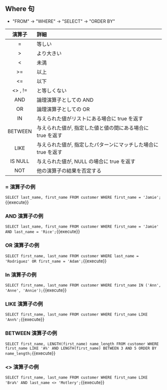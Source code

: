 ## Where 句

- "FROM" -> "WHERE" -> "SELECT" -> "ORDER BY"


| 演算子     | 詳細                                                           |
| :--------: | :------------------------------------------------------------- |
| =          | 等しい                                                         |
| >          | より大きい                                                     |
| <          | 未満                                                           |
| >=         | 以上                                                           |
| <=         | 以下                                                           |
| <> , !=    | と等しくない                                                   |
| AND        | 論理演算子としての AND                                         |
| OR         | 論理演算子としての OR                                          |
| IN         | 与えられた値がリストにある場合に true を返す                   |
| BETWEEN    | 与えられた値が, 指定した値と値の間にある場合に true を返す     |
| LIKE       | 与えられた値が, 指定したパターンにマッチした場合に true を返す |
| IS NULL    | 与えられた値が, NULL の場合に true を返す                      |
| NOT        | 他の演算子の結果を否定する                                     |


### = 演算子の例

`
SELECT
  last_name,
  first_name
FROM
  customer
WHERE
  first_name = 'Jamie';
`{{execute}}

### AND 演算子の例

`
SELECT
  last_name,
  first_name
FROM
  customer
WHERE
  first_name = 'Jamie' AND
  last_name = 'Rice';
`{{execute}}


### OR 演算子の例

`
SELECT
  first_name,
  last_name
FROM
  customer
WHERE
  last_name = 'Rodriguez' OR
  first_name = 'Adam';
`{{execute}}

### In 演算子の例

`
SELECT
  first_name,
  last_name
FROM
  customer
WHERE
  first_name IN ('Ann', 'Anne', 'Annie');
`{{execute}}

### LIKE 演算子の例

`
SELECT
  first_name,
  last_name
FROM
  customer
WHERE
  first_name LIKE 'Ann%';
`{{execute}}

### BETWEEN 演算子の例

`
SELECT
  first_name,
  LENGTH(first_name) name_length
FROM
  customer
WHERE
  first_name LIKE 'A%' AND
  LENGTH(first_name) BETWEEN 3 AND 5
ORDER BY
  name_length;
`{{execute}}

### <> 演算子の例

`
SELECT
  first_name,
  last_name
FROM
  customer
WHERE
  first_name LIKE 'Bra%' AND
  last_name <> 'Motlery';
`{{execute}}
